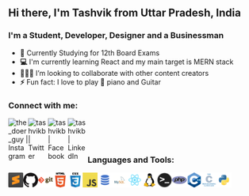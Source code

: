 
## Hi there, I'm Tashvik from Uttar Pradesh, India

### I'm a Student, Developer, Designer and a Businessman
- **📖** Currently Studying for 12th Board Exams
- **💻** I'm currently learning React and my main target is MERN stack
- **🧑‍🤝‍🧑** I’m looking to collaborate with other content creators
- **⚡** Fun fact: I love to play **🎹** piano and Guitar

<!---- Add some spotify music and more ----->


### Connect with me:

[<img align="left" alt="the_doer_guy | Instagram" width="40px" src="https://cdn.jsdelivr.net/npm/simple-icons@v3/icons/instagram.svg" />][instagram]
[<img align="left" alt="tashvikb | Twitter" width="40px" src="https://cdn.jsdelivr.net/npm/simple-icons@v3/icons/twitter.svg" />][twitter]
[<img align="left" alt="tashvikb | Facebook" width="40px" src="https://cdn.jsdelivr.net/npm/simple-icons@v3/icons/facebook.svg" />][facebook]
[<img align="left" alt="tashvikb | LinkedIn" width="40px" src="https://cdn.jsdelivr.net/npm/simple-icons@v3/icons/linkedin.svg" />][linkedin]

<br />
<br />
<br />

### Languages and Tools:

<img align="left" alt="Sublime Text" width="30px" src="https://raw.githubusercontent.com/github/explore/80688e429a7d4ef2fca1e82350fe8e3517d3494d/topics/sublime-text/sublime-text.png" />
<img align="left" alt="GitHub" width="30px" src="https://raw.githubusercontent.com/github/explore/78df643247d429f6cc873026c0622819ad797942/topics/github/github.png" />
<img align="left" alt="Git" width="30px" src="https://raw.githubusercontent.com/github/explore/80688e429a7d4ef2fca1e82350fe8e3517d3494d/topics/git/git.png" />
<img align="left" alt="HTML5" width="30px" src="https://raw.githubusercontent.com/github/explore/80688e429a7d4ef2fca1e82350fe8e3517d3494d/topics/html/html.png" />
<img align="left" alt="CSS3" width="30px" src="https://raw.githubusercontent.com/github/explore/80688e429a7d4ef2fca1e82350fe8e3517d3494d/topics/css/css.png" />
<img align="left" alt="JavaScript" width="30px" src="https://raw.githubusercontent.com/github/explore/80688e429a7d4ef2fca1e82350fe8e3517d3494d/topics/javascript/javascript.png" />
<img align="left" alt="SQL" width="30px" src="https://raw.githubusercontent.com/github/explore/80688e429a7d4ef2fca1e82350fe8e3517d3494d/topics/sql/sql.png" />
<img align="left" alt="MySQL" width="30px" src="https://raw.githubusercontent.com/github/explore/80688e429a7d4ef2fca1e82350fe8e3517d3494d/topics/mysql/mysql.png" />
<img align="left" alt="React" width="30px" src="https://raw.githubusercontent.com/github/explore/80688e429a7d4ef2fca1e82350fe8e3517d3494d/topics/react/react.png" />
<img align="left" alt="Linux" width="30px" src="https://raw.githubusercontent.com/github/explore/80688e429a7d4ef2fca1e82350fe8e3517d3494d/topics/linux/linux.png" />
<img align="left" alt="Terminal" width="30px" src="https://raw.githubusercontent.com/github/explore/80688e429a7d4ef2fca1e82350fe8e3517d3494d/topics/terminal/terminal.png" />
<img align="left" alt="PHP" width="30px" src="https://raw.githubusercontent.com/github/explore/80688e429a7d4ef2fca1e82350fe8e3517d3494d/topics/php/php.png">
<img align="left" alt="C++" width="30px" src="https://raw.githubusercontent.com/github/explore/80688e429a7d4ef2fca1e82350fe8e3517d3494d/topics/cpp/cpp.png">
<img align="left" alt="C" width="30px" src="https://raw.githubusercontent.com/github/explore/80688e429a7d4ef2fca1e82350fe8e3517d3494d/topics/c/c.png">
<img align="left" alt="Python" width="30px" src="https://raw.githubusercontent.com/github/explore/80688e429a7d4ef2fca1e82350fe8e3517d3494d/topics/python/python.png">


<!---- Links ---->

[instagram]: https://www.instagram.com/the_doer_guy
[twitter]: https://twitter.com/Tashvik2
[facebook]: https://www.facebook.com/tashvikb
[linkedin]: https://www.linkedin.com/in/tashvikb
